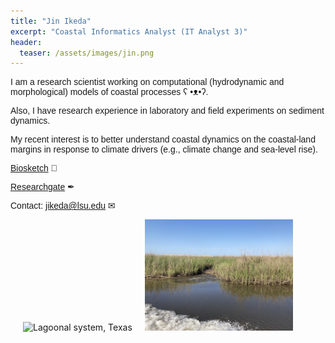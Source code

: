 ```yaml
---
title: "Jin Ikeda"
excerpt: "Coastal Informatics Analyst (IT Analyst 3)"
header:
  teaser: /assets/images/jin.png
---
```


<p style="font-family:arial">
  I am a research scientist working on computational (hydrodynamic and morphological) models of coastal processes ʕ •ᴥ•ʔ.
</p>
<p style="font-family:arial">
  Also, I have research experience in laboratory and field experiments on sediment dynamics. </p>
<p style="font-family:arial">
  My recent interest is to better understand coastal dynamics on the coastal-land margins in response to climate drivers (e.g., climate change and sea-level rise). 
</p>

<p style="font-family:arial">
  <a href="/assets/images/Ikeda_Biosketch.pdf">Biosketch</a> &#128195; </p>
<p style="font-family:arial">
  <a href="https://www.researchgate.net/profile/Jin-Ikeda" target="blank">Researchgate</a> &#10002; </p>
<p style="font-family:arial">
  Contact: <a href = "mailto:jikeda@lsu.edu">jikeda@lsu.edu</a> &#9993; </p>
                                                     
<img src="/assets/images/North Padre Island TX.JPG" alt="Lagoonal system, Texas" width="47%" height="47%" hspace="20px"><img src="/assets/images/Coastal Wetland LA.JPEG" alt="Deltaic system, Louisiana" width="47%" height="47%">
